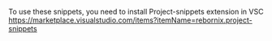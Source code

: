 To use these snippets, you need to install Project-snippets extension in VSC
https://marketplace.visualstudio.com/items?itemName=rebornix.project-snippets
